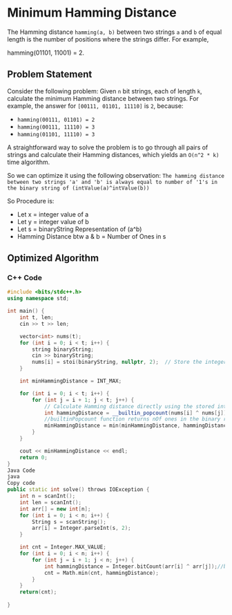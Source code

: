 
# Minimum Hamming Distance

The Hamming distance `hamming(a, b)` between two strings `a` and `b` of equal length is the number of positions where the strings differ. For example,

hamming(01101, 11001) = 2.



## Problem Statement

Consider the following problem: Given `n` bit strings, each of length `k`, calculate the minimum Hamming distance between two strings. For example, the answer for `[00111, 01101, 11110]` is `2`, because:
- `hamming(00111, 01101) = 2`
- `hamming(00111, 11110) = 3`
- `hamming(01101, 11110) = 3`

A straightforward way to solve the problem is to go through all pairs of strings and calculate their Hamming distances, which yields an `O(n^2 * k)` time algorithm.


So we can optimize it using the following observation:
``
The hamming distance between two strings 'a' and 'b' is always equal to number of '1's in the binary string of (intValue(a)^intValue(b))
``

So Procedure is:
- Let x = integer value of a
- Let y = integer value of b
- Let s = binaryString Representation of (a^b)
- Hamming Distance btw a & b = Number of Ones in s

## Optimized Algorithm

### C++ Code

```cpp
#include <bits/stdc++.h>
using namespace std;

int main() {
    int t, len;
    cin >> t >> len;

    vector<int> nums(t);
    for (int i = 0; i < t; i++) {
        string binaryString;
        cin >> binaryString;
        nums[i] = stoi(binaryString, nullptr, 2);  // Store the integer representation
    }

    int minHammingDistance = INT_MAX;

    for (int i = 0; i < t; i++) {
        for (int j = i + 1; j < t; j++) {
            // Calculate Hamming distance directly using the stored integers
            int hammingDistance = __builtin_popcount(nums[i] ^ nums[j]);
            //builtinPopcount function returns nOf ones in the binary representation of passed value
            minHammingDistance = min(minHammingDistance, hammingDistance);
        }
    }

    cout << minHammingDistance << endl;
    return 0;
}
Java Code
java
Copy code
public static int solve() throws IOException {
    int n = scanInt();
    int len = scanInt();
    int arr[] = new int[n];
    for (int i = 0; i < n; i++) {
        String s = scanString();
        arr[i] = Integer.parseInt(s, 2);
    }

    int cnt = Integer.MAX_VALUE;
    for (int i = 0; i < n; i++) {
        for (int j = i + 1; j < n; j++) {
            int hammingDistance = Integer.bitCount(arr[i] ^ arr[j]);//bitcount function returns nOf ones in binary representation of the passed number
            cnt = Math.min(cnt, hammingDistance);
        }
    }
    return(cnt);
    
}